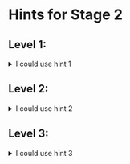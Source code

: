 # Hints for Stage 2

## Level 1:
<details>
<summary>I could use hint 1</summary>

In this Stage, you should:
* Get all event types from AMP
* Check `Malware Executed` Events that have occured on the Host `Demo_AMP_Threat_Audit` 
* Save the SHA-256 of the Malware file for later use
* Isolate the host through AMP. Be aware that it could already be isolated due to the shared environment
* Check Threatgrid Submissions for the Malware File and save the sample id
* Check Threatgrid for the Domains related to that sample and save them
</details>  

## Level 2:
<details>
<summary>I could use hint 2</summary>
AMP API Docs: https://api-docs.amp.cisco.com/api_resources?api_host=api.amp.cisco.com&api_version=v1
All Events: https://api-docs.amp.cisco.com/api_actions/details?api_action=GET+%2Fv1%2Fevent_types&api_host=api.amp.cisco.com&api_resource=Event+Type&api_version=v1
Events for specific Client: https://api-docs.amp.cisco.com/api_actions/details?api_action=GET+%2Fv1%2Fevents&api_host=api.amp.cisco.com&api_resource=Event&api_version=v1 Mind the Query Parameters (like connector_guid[])!
Host Isolation: https://api-docs.amp.cisco.com/api_actions/details?api_action=GET+%2Fv1%2Fcomputers%2F%7B%3Aconnector_guid%7D%2Fisolation&api_host=api.amp.cisco.com&api_resource=Endpoint+Isolation&api_version=v1
Changing this for a client requires you to make a PUT request.

Threat Grid API Docs: https://ciscosecurity-tg-00-integration-workflows.readthedocs-hosted.com/en/latest/#
Searching for a submission: https://ciscosecurity-tg-00-integration-workflows.readthedocs-hosted.com/en/latest/tg/query.html#querying-for-an-observable-or-entity
Domains for a sample endpoint: /api/v2/samples/feeds/domains with `sample=<sample_id>` as parameter will return domains for the sample.

</details>  

## Level 3:
<details>
<summary>I could use hint 3</summary>

For hint level 3 please contact your proctor.

</details>  


